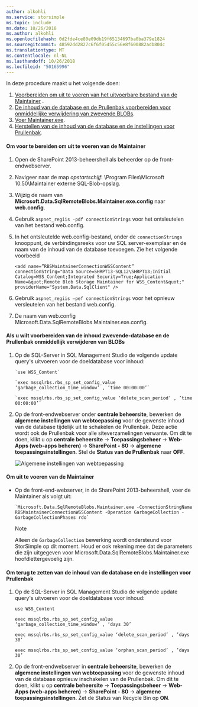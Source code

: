 ```yaml
---
author: alkohli
ms.service: storsimple
ms.topic: include
ms.date: 10/26/2018
ms.author: alkohli
ms.openlocfilehash: 0d2fde4ce80e09db19f65134697ba0ba379e1824
ms.sourcegitcommit: 48592dd2827c6f6f05455c56e8f600882adb80dc
ms.translationtype: MT
ms.contentlocale: nl-NL
ms.lasthandoff: 10/26/2018
ms.locfileid: "50165996"
---
```

<!--author=SharS last changed: 9/17/15-->

In deze procedure maakt u het volgende doen:

1. [Voorbereiden om uit te voeren van het uitvoerbare bestand van de Maintainer](#to-prepare-to-run-the-maintainer) .
2. [De inhoud van de database en de Prullenbak voorbereiden voor onmiddellijke verwijdering van zwevende BLOBs](#to-prepare-the-content-database-and-recycle-bin-to-immediately-delete-orphaned-blobs).
3. [Voer Maintainer.exe](#to-run-the-maintainer).
4. [Herstellen van de inhoud van de database en de instellingen voor Prullenbak](#to-revert-the-content-database-and-recycle-bin-settings).

#### <a name="to-prepare-to-run-the-maintainer"></a>Om voor te bereiden om uit te voeren van de Maintainer
1. Open de SharePoint 2013-beheershell als beheerder op de front-endwebserver.
2. Navigeer naar de map *opstartschijf*: \Program Files\Microsoft 10.50\Maintainer externe SQL-Blob-opslag\.
3. Wijzig de naam van **Microsoft.Data.SqlRemoteBlobs.Maintainer.exe.config** naar **web.config**.
4. Gebruik `aspnet_regiis -pdf connectionStrings` voor het ontsleutelen van het bestand web.config.
5. In het ontsleutelde web.config-bestand, onder de `connectionStrings` knooppunt, de verbindingsreeks voor uw SQL server-exemplaar en de naam van de inhoud van de database toevoegen. Zie het volgende voorbeeld
   
    `<add name=”RBSMaintainerConnectionWSSContent” connectionString="Data Source=SHRPT13-SQL12\SHRPT13;Initial Catalog=WSS_Content;Integrated Security=True;Application Name=&quot;Remote Blob Storage Maintainer for WSS_Content&quot;" providerName="System.Data.SqlClient" />`
6. Gebruik `aspnet_regiis –pef connectionStrings` voor het opnieuw versleutelen van het bestand web.config. 
7. De naam van web.config Microsoft.Data.SqlRemoteBlobs.Maintainer.exe.config. 

#### <a name="to-prepare-the-content-database-and-recycle-bin-to-immediately-delete-orphaned-blobs"></a>Als u wilt voorbereiden van de inhoud zwevende-database en de Prullenbak onmiddellijk verwijderen van BLOBs
1. Op de SQL-Server in SQL Management Studio de volgende update query's uitvoeren voor de doeldatabase voor inhoud: 
   
       `use WSS_Content`
   
       `exec mssqlrbs.rbs_sp_set_config_value ‘garbage_collection_time_window’ , ’time 00:00:00’`
   
       `exec mssqlrbs.rbs_sp_set_config_value ‘delete_scan_period’ , ’time 00:00:00’`
2. Op de front-endwebserver onder **centrale beheersite**, bewerken de **algemene instellingen van webtoepassing** voor de gewenste inhoud van de database tijdelijk uit te schakelen de Prullenbak. Deze actie wordt ook de Prullenbak voor alle siteverzamelingen verwante. Om dit te doen, klikt u op **centrale beheersite** -> **Toepassingsbeheer** -> **Web-Apps (web-apps beheren)**  ->  **SharePoint - 80** -> **algemene toepassingsinstellingen**. Stel de **Status van de Prullenbak** naar **OFF**.
   
    ![Algemene instellingen van webtoepassing](./media/storsimple-sharepoint-adapter-garbage-collection/HCS_WebApplicationGeneralSettings-include.png)

#### <a name="to-run-the-maintainer"></a>Om uit te voeren van de Maintainer
* Op de front-end-webserver, in de SharePoint 2013-beheershell, voer de Maintainer als volgt uit:
  
      `Microsoft.Data.SqlRemoteBlobs.Maintainer.exe -ConnectionStringName RBSMaintainerConnectionWSSContent -Operation GarbageCollection -GarbageCollectionPhases rdo`
  
  > [!NOTE]
  > Alleen de `GarbageCollection` bewerking wordt ondersteund voor StorSimple op dit moment. Houd er ook rekening mee dat de parameters die zijn uitgegeven voor Microsoft.Data.SqlRemoteBlobs.Maintainer.exe hoofdlettergevoelig zijn. 
  > 
  > 

#### <a name="to-revert-the-content-database-and-recycle-bin-settings"></a>Om terug te zetten van de inhoud van de database en de instellingen voor Prullenbak
1. Op de SQL-Server in SQL Management Studio de volgende update query's uitvoeren voor de doeldatabase voor inhoud:
   
      `use WSS_Content`
   
      `exec mssqlrbs.rbs_sp_set_config_value ‘garbage_collection_time_window’ , ‘days 30’`
   
      `exec mssqlrbs.rbs_sp_set_config_value ‘delete_scan_period’ , ’days 30’`
   
      `exec mssqlrbs.rbs_sp_set_config_value ‘orphan_scan_period’ , ’days 30’`
2. Op de front-endwebserver in **centrale beheersite**, bewerken de **algemene instellingen van webtoepassing** voor de gewenste inhoud van de database opnieuw inschakelen van de Prullenbak. Om dit te doen, klikt u op **centrale beheersite** -> **Toepassingsbeheer** -> **Web-Apps (web-apps beheren)**  ->  **SharePoint - 80** -> **algemene toepassingsinstellingen**. Zet de Status van Recycle Bin op **ON**.

